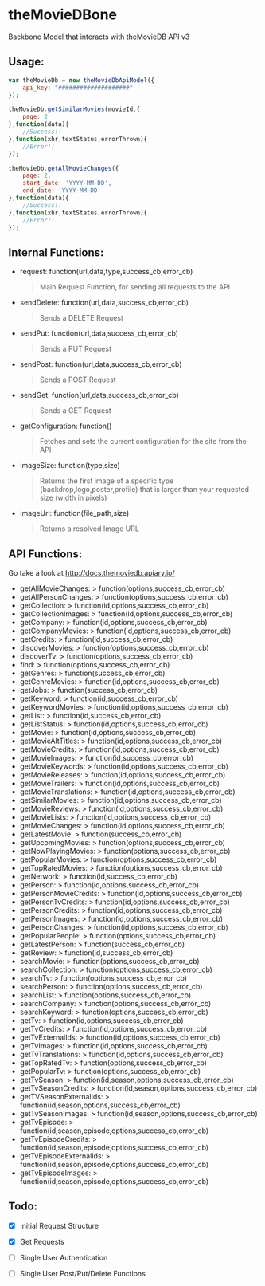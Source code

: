 theMovieDBone
=============

Backbone Model that interacts with theMovieDB API v3

Usage:
------

```javascript
var theMovieDb = new theMovieDbApiModel({
	api_key: "####################"
});

theMovieDb.getSimilarMovies(movieId,{
	page: 2
},function(data){
	//Success!!
},function(xhr,textStatus,errorThrown){
	//Error!!
});

theMovieDb.getAllMovieChanges({
	page: 2,
	start_date: 'YYYY-MM-DD',
	end_date: 'YYYY-MM-DD'
},function(data){
	//Success!!
},function(xhr,textStatus,errorThrown){
	//Error!!
});

```

Internal Functions:
-------------------

* request: function(url,data,type,success_cb,error_cb)
	> Main Request Function, for sending all requests to the API
* sendDelete: function(url,data,success_cb,error_cb)
	> Sends a DELETE Request
* sendPut: function(url,data,success_cb,error_cb)
	> Sends a PUT Request
* sendPost: function(url,data,success_cb,error_cb)
	> Sends a POST Request
* sendGet: function(url,data,success_cb,error_cb)
	> Sends a GET Request
* getConfiguration: function()
	> Fetches and sets the current configuration for the site from the API
* imageSize: function(type,size)
	> Returns the first image of a specific type (backdrop,logo,poster,profile) that is larger than your requested size (width in pixels)
* imageUrl: function(file_path,size)
	> Returns a resolved Image URL


API Functions:
-------------

Go take a look at http://docs.themoviedb.apiary.io/

*	getAllMovieChanges: 
		> function(options,success_cb,error_cb)
*	getAllPersonChanges: 
		> function(options,success_cb,error_cb)
*	getCollection: 
		> function(id,options,success_cb,error_cb)
*	getCollectionImages: 
		> function(id,options,success_cb,error_cb)
*	getCompany: 
		> function(id,options,success_cb,error_cb)
*	getCompanyMovies: 
		> function(id,options,success_cb,error_cb)
*	getCredits: 
		> function(id,success_cb,error_cb)
*	discoverMovies: 
		> function(options,success_cb,error_cb)
*	discoverTv: 
		> function(options,success_cb,error_cb)
*	find: 
		> function(options,success_cb,error_cb)
*	getGenres: 
		> function(success_cb,error_cb)
*	getGenreMovies: 
		> function(id,options,success_cb,error_cb)
*	getJobs: 
		> function(success_cb,error_cb)
*	getKeyword: 
		> function(id,success_cb,error_cb)
*	getKeywordMovies: 
		> function(id,options,success_cb,error_cb)
*	getList: 
		> function(id,success_cb,error_cb)
*	getListStatus: 
		> function(id,options,success_cb,error_cb)
*	getMovie: 
		> function(id,options,success_cb,error_cb)
*	getMovieAltTitles: 
		> function(id,options,success_cb,error_cb)
*	getMovieCredits: 
		> function(id,options,success_cb,error_cb)
*	getMovieImages: 
		> function(id,success_cb,error_cb)
*	getMovieKeywords: 
		> function(id,options,success_cb,error_cb)
*	getMovieReleases: 
		> function(id,options,success_cb,error_cb)
*	getMovieTrailers: 
		> function(id,options,success_cb,error_cb)
*	getMovieTranslations: 
		> function(id,options,success_cb,error_cb)
*	getSimilarMovies: 
		> function(id,options,success_cb,error_cb)
*	getMovieReviews: 
		> function(id,options,success_cb,error_cb)
*	getMovieLists: 
		> function(id,options,success_cb,error_cb)
*	getMovieChanges: 
		> function(id,options,success_cb,error_cb)
*	getLatestMovie: 
		> function(success_cb,error_cb)
*	getUpcomingMovies: 
		> function(options,success_cb,error_cb)
*	getNowPlayingMovies: 
		> function(options,success_cb,error_cb)
*	getPopularMovies: 
		> function(options,success_cb,error_cb)
*	getTopRatedMovies: 
		> function(options,success_cb,error_cb)
*	getNetwork: 
		> function(id,success_cb,error_cb)
*	getPerson: 
		> function(id,options,success_cb,error_cb)
*	getPersonMovieCredits: 
		> function(id,options,success_cb,error_cb)
*	getPersonTvCredits: 
		> function(id,options,success_cb,error_cb)
*	getPersonCredits: 
		> function(id,options,success_cb,error_cb)
*	getPersonImages: 
		> function(id,options,success_cb,error_cb)
*	getPersonChanges: 
		> function(id,options,success_cb,error_cb)
*	getPopularPeople: 
		> function(options,success_cb,error_cb)
*	getLatestPerson: 
		> function(success_cb,error_cb)
*	getReview: 
		> function(id,success_cb,error_cb)
*	searchMovie: 
		> function(options,success_cb,error_cb)
*	searchCollection: 
		> function(options,success_cb,error_cb)
*	searchTv: 
		> function(options,success_cb,error_cb)
*	searchPerson: 
		> function(options,success_cb,error_cb)
*	searchList: 
		> function(options,success_cb,error_cb)
*	searchCompany: 
		> function(options,success_cb,error_cb)
*	searchKeyword: 
		> function(options,success_cb,error_cb)
*	getTv: 
		> function(id,options,success_cb,error_cb)
*	getTvCredits: 
		> function(id,options,success_cb,error_cb)
*	getTvExternalIds: 
		> function(id,options,success_cb,error_cb)
*	getTvImages: 
		> function(id,options,success_cb,error_cb)
*	getTvTranslations: 
		> function(id,options,success_cb,error_cb)
*	getTopRatedTv: 
		> function(options,success_cb,error_cb)
*	getPopularTv: 
		> function(options,success_cb,error_cb)
*	getTvSeason: 
		> function(id,season,options,success_cb,error_cb)
*	getTvSeasonCredits: 
		> function(id,season,options,success_cb,error_cb)
*	getTVSeasonExternalIds: 
		> function(id,season,options,success_cb,error_cb)
*	getTvSeasonImages: 
		> function(id,season,options,success_cb,error_cb)
*	getTvEpisode: 
		> function(id,season,episode,options,success_cb,error_cb)
*	getTvEpisodeCredits: 
		> function(id,season,episode,options,success_cb,error_cb)
*	getTvEpisodeExternalIds: 
		> function(id,season,episode,options,success_cb,error_cb)
*	getTvEpisodeImages: 
		> function(id,season,episode,options,success_cb,error_cb)


Todo:
-----

- [x] Initial Request Structure
- [x] Get Requests
- [ ] Single User Authentication
- [ ] Single User Post/Put/Delete Functions

